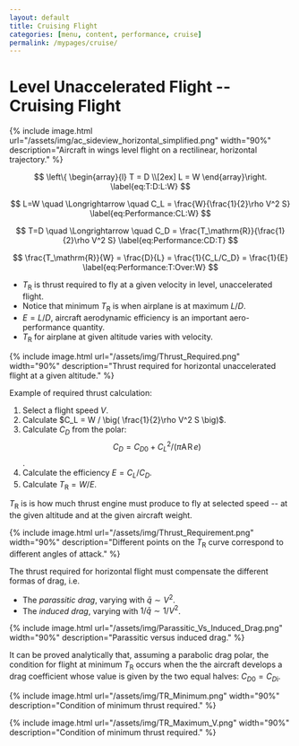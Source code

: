 ```yaml
---
layout: default
title: Cruising Flight
categories: [menu, content, performance, cruise]
permalink: /mypages/cruise/
---
```


# Level Unaccelerated Flight -- Cruising Flight

{% include image.html
  url="/assets/img/ac_sideview_horizontal_simplified.png"
  width="90%"
  description="Aircraft in wings level flight on a rectilinear, horizontal trajectory."
  %}

$$
\left\{
  \begin{array}{l}
  T = D \\[2ex]
  L = W
  \end{array}\right.
\label{eq:T:D:L:W}
$$

$$
L=W \quad \Longrightarrow \quad C_L = \frac{W}{\frac{1}{2}\rho V^2 S}
\label{eq:Performance:CL:W}
$$

$$
T=D \quad \Longrightarrow \quad C_D = \frac{T_\mathrm{R}}{\frac{1}{2}\rho V^2 S}
\label{eq:Performance:CD:T}
$$

$$
\frac{T_\mathrm{R}}{W} = \frac{D}{L} = \frac{1}{C_L/C_D} = \frac{1}{E}
\label{eq:Performance:T:Over:W}
$$

- $T_\mathrm{R}$ is thrust required to fly at a given velocity in level, unaccelerated flight.
- Notice that minimum $T_\mathrm{R}$ is when airplane is at maximum $L/D$.
- $E=L/D$, aircraft aerodynamic efficiency is an important aero-performance quantity.
- $T_\mathrm{R}$ for airplane at given altitude varies with velocity.

{% include image.html
  url="/assets/img/Thrust_Required.png"
  width="90%"
  description="Thrust required for horizontal unaccelerated flight at a given altitude."
  %}

Example of required thrust calculation:

1. Select a flight speed $V$.
2. Calculate $C_L = W / \big( \frac{1}{2}\rho V^2 S \big)$.
3. Calculate $C_D$ from the polar: $$C_D = C_{D0} + C_L^2/\big( \pi \mathrm{A\!R} \, e \big)$$.
4. Calculate the efficiency $E = C_L/C_D$.
5. Calculate $T_\mathrm{R} = W/E$.

$T_\mathrm{R}$ is is how much thrust engine must produce to fly at selected speed -- at the given altitude
and at the given aircraft weight.

{% include image.html
  url="/assets/img/Thrust_Requirement.png"
  width="90%"
  description="Different points on the $T_\mathrm{R}$ curve correspond to different angles of attack."
  %}

The thrust required for horizontal flight must compensate the different formas of drag, i.e.

- The *parassitic drag*, varying with $\bar{q} \sim V^2$.
- The *induced drag*, varying with $1/\bar{q} \sim 1/V^2$.


{% include image.html
  url="/assets/img/Parassitic_Vs_Induced_Drag.png"
  width="90%"
  description="Parassitic versus induced drag."
  %}

It can be proved analytically that, assuming a parabolic drag polar, the condition for flight at
 minimum $T_\mathrm{R}$ occurs when the the aircraft develops a drag coefficient whose value is given by the
 two equal halves: $C_{D0} = C_{D\mathrm{i}}$.

{% include image.html
  url="/assets/img/TR_Minimum.png"
  width="90%"
  description="Condition of minimum thrust required."
  %}

{% include image.html
  url="/assets/img/TR_Maximum_V.png"
  width="90%"
  description="Condition of minimum thrust required."
  %}
